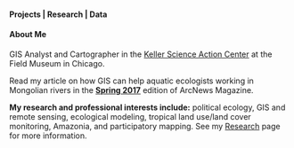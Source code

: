 #### Projects | Research | Data

#### About Me

GIS Analyst and Cartographer in the [Keller Science Action Center](https://www.fieldmuseum.org/science/research/area/keller-science-action-center) at the Field Museum in Chicago.

Read my article on how GIS can help aquatic ecologists working in Mongolian rivers in the **[Spring 2017](http://esri.com/esri-news/arcnews/spring17articles/comparing-distant-river-systems-to-assess-the-effects-of-climate-change)** edition of ArcNews Magazine.


**My research and professional interests include:** political ecology, GIS and remote sensing, ecological modeling, tropical land use/land cover monitoring, Amazonia, and participatory mapping. See my [Research](www.///.com) page for more information.
